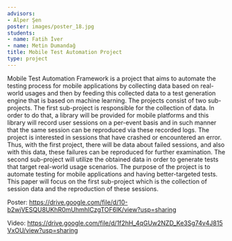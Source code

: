 ```yaml
---
advisors:
- Alper Şen
poster: images/poster_18.jpg
students:
- name: Fatih İver
- name: Metin Dumandağ
title: Mobile Test Automation Project
type: project
---
```


Mobile Test Automation Framework is a project that aims to automate the testing process for mobile applications by collecting data based on real-world usages and then by feeding this collected data to a test generation engine that is based on machine learning. The projects consist of two sub-projects. The first sub-project is responsible for the collection of data. In order to do that, a library will be provided for mobile platforms and this library will record user sessions on a per-event basis and in such manner that the same session can be reproduced via these recorded logs. The project is interested in sessions that have crashed or encountered an error. Thus, with the first project, there will be data about failed sessions, and also with this data, these failures can be reproduced for further examination. The second sub-project will utilize the obtained data in order to generate tests that target real-world usage scenarios. The purpose of the project is to automate testing for mobile applications and having better-targeted tests. This paper will focus on the first sub-project which is the collection of session data and the reproduction of these sessions.


Poster: <https://drive.google.com/file/d/10-b2wjVESQU8UKhR0mUhmhICzgTOF6lK/view?usp=sharing>


Video: <https://drive.google.com/file/d/1f2hH_4qGUw2NZD_Ke3Sg74v4J815VxOU/view?usp=sharing>